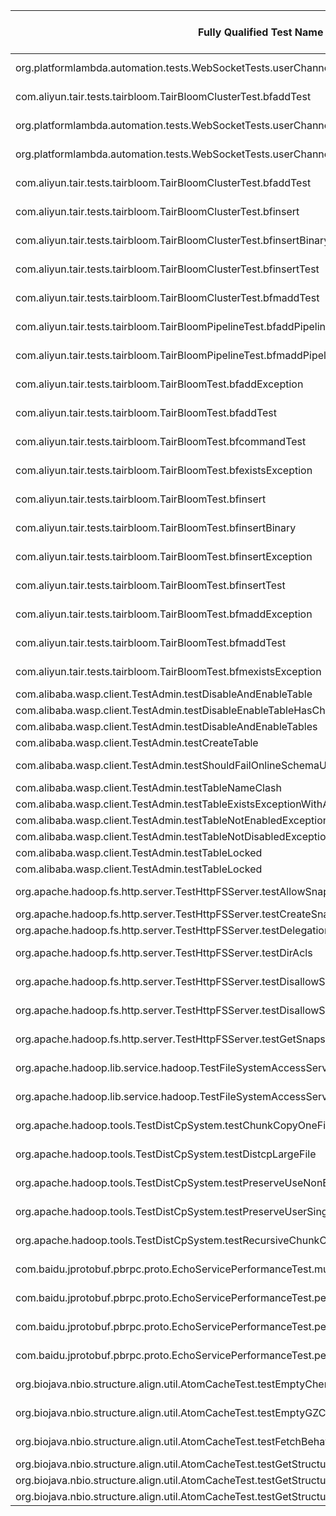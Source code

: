 | Fully Qualified Test Name | Project Name | SHA | Lines that cause failure | Root Cause | Source or Test Code |
| ------------- | ------------- | ------------- | ------------- | ------------- | ------------- |
| org.platformlambda.automation.tests.WebSocketTests.userChannelTest | https://github.com/Accenture/mercury | 6b744cdbb2206feca62848df92b3bf542f890be5 | 129, 130, 131 | Asynchronous Timing | Source |
| com.aliyun.tair.tests.tairbloom.TairBloomClusterTest.bfaddTest | https://github.com/alibaba/alibabacloud-tairjedis-sdk | f6215930b9e21a5252c95296d9924b3c4524d9f6 | 29, 31, 33, 35 | Not Specified | Test | 
| org.platformlambda.automation.tests.WebSocketTests.userChannelTest | https://github.com/Accenture/mercury | 6b744cdbb2206feca62848df92b3bf542f890be5 | 129, 130, 131 | Asynchronous Timing | Source|
|org.platformlambda.automation.tests.WebSocketTests.userChannelTest | https://github.com/Accenture/mercury | 6b744cdbb2206feca62848df92b3bf542f890be5 | 129, 130, 131 | Asynchronous Timing | Source|
|com.aliyun.tair.tests.tairbloom.TairBloomClusterTest.bfaddTest | https://github.com/alibaba/alibabacloud-tairjedis-sdk | f6215930b9e21a5252c95296d9924b3c4524d9f6 | 28 (TairBloomCluster.bfreserve) | Network Issues | Test|
|com.aliyun.tair.tests.tairbloom.TairBloomClusterTest.bfinsert | https://github.com/alibaba/alibabacloud-tairjedis-sdk | f6215930b9e21a5252c95296d9924b3c4524d9f6 | 76 (TairBloomCluster.bfinsert) | Network Issues | Test|
|com.aliyun.tair.tests.tairbloom.TairBloomClusterTest.bfinsertBinary | https://github.com/alibaba/alibabacloud-tairjedis-sdk | f6215930b9e21a5252c95296d9924b3c4524d9f6 | 82 (TairBloomCluster.bfinsert) | Network Issues | Test|
|com.aliyun.tair.tests.tairbloom.TairBloomClusterTest.bfinsertTest | https://github.com/alibaba/alibabacloud-tairjedis-sdk | f6215930b9e21a5252c95296d9924b3c4524d9f6 | 90 (TairBloomCluster.bfinsert) | Network Issues | Test|
|com.aliyun.tair.tests.tairbloom.TairBloomClusterTest.bfmaddTest | https://github.com/alibaba/alibabacloud-tairjedis-sdk | f6215930b9e21a5252c95296d9924b3c4524d9f6 | 28 (TairBloomCluster.bfreserve) | Network Issues | Test|
|com.aliyun.tair.tests.tairbloom.TairBloomPipelineTest.bfaddPipelineTest | https://github.com/alibaba/alibabacloud-tairjedis-sdk | f6215930b9e21a5252c95296d9924b3c4524d9f6 | 36 (TairBloomPipelineTest) | Network Issues | Test|
|com.aliyun.tair.tests.tairbloom.TairBloomPipelineTest.bfmaddPipelineTest | https://github.com/alibaba/alibabacloud-tairjedis-sdk | f6215930b9e21a5252c95296d9924b3c4524d9f6 | 68 (TairBloomPipelineTest) | Network Issues | Test|
|com.aliyun.tair.tests.tairbloom.TairBloomTest.bfaddException | https://github.com/alibaba/alibabacloud-tairjedis-sdk | f6215930b9e21a5252c95296d9924b3c4524d9f6 | 80 (TairBloom.bfadd) | Network Issues | Test|
|com.aliyun.tair.tests.tairbloom.TairBloomTest.bfaddTest | https://github.com/alibaba/alibabacloud-tairjedis-sdk | f6215930b9e21a5252c95296d9924b3c4524d9f6 | 59 (TairBloom.bfreserve) | Network Issues | Test|
|com.aliyun.tair.tests.tairbloom.TairBloomTest.bfcommandTest | https://github.com/alibaba/alibabacloud-tairjedis-sdk | f6215930b9e21a5252c95296d9924b3c4524d9f6 | 80 (TairBloom.bfadd) | Network Issues | Test|
|com.aliyun.tair.tests.tairbloom.TairBloomTest.bfexistsException | https://github.com/alibaba/alibabacloud-tairjedis-sdk | f6215930b9e21a5252c95296d9924b3c4524d9f6 | 125 (TairBloom.bfexists) | Network Issues | Test|
|com.aliyun.tair.tests.tairbloom.TairBloomTest.bfinsert | https://github.com/alibaba/alibabacloud-tairjedis-sdk | f6215930b9e21a5252c95296d9924b3c4524d9f6 | 181 (TairBloom.bfinsert) | Network Issues | Test|
|com.aliyun.tair.tests.tairbloom.TairBloomTest.bfinsertBinary | https://github.com/alibaba/alibabacloud-tairjedis-sdk | f6215930b9e21a5252c95296d9924b3c4524d9f6 | 192 (TairBloom.bfinsert) | Network Issues | Test|
|com.aliyun.tair.tests.tairbloom.TairBloomTest.bfinsertException | https://github.com/alibaba/alibabacloud-tairjedis-sdk | f6215930b9e21a5252c95296d9924b3c4524d9f6 | 181 (TairBloom.bfinsert) | Network Issues | Test|
|com.aliyun.tair.tests.tairbloom.TairBloomTest.bfinsertTest | https://github.com/alibaba/alibabacloud-tairjedis-sdk | f6215930b9e21a5252c95296d9924b3c4524d9f6 | 218 (TairBloom.bfinsert) | Network Issues | Test|
|com.aliyun.tair.tests.tairbloom.TairBloomTest.bfmaddException | https://github.com/alibaba/alibabacloud-tairjedis-sdk | f6215930b9e21a5252c95296d9924b3c4524d9f6 | 97 (TairBloom.bfadd) | Network Issues | Test|
|com.aliyun.tair.tests.tairbloom.TairBloomTest.bfmaddTest | https://github.com/alibaba/alibabacloud-tairjedis-sdk | f6215930b9e21a5252c95296d9924b3c4524d9f6 | 59 (TairBloom.bfreserve) | Network Issues | Test|
|com.aliyun.tair.tests.tairbloom.TairBloomTest.bfmexistsException | https://github.com/alibaba/alibabacloud-tairjedis-sdk | f6215930b9e21a5252c95296d9924b3c4524d9f6 | 153(TairBloom.bfmexists) | Network Issues | Test|
|com.alibaba.wasp.client.TestAdmin.testDisableAndEnableTable | https://github.com/alibaba/wasp | b2593d8e4b31ca6da0cd2f3e18356338d9b6dace | 705 (testCheckWaspAvailableClosesConnection) | Concurrency | Test|
|com.alibaba.wasp.client.TestAdmin.testDisableEnableTableHasChilds | https://github.com/alibaba/wasp | b2593d8e4b31ca6da0cd2f3e18356338d9b6dace | 136 (testDisableEnableTableHasChilds) | Concurrency | Test|
|com.alibaba.wasp.client.TestAdmin.testDisableAndEnableTables | https://github.com/alibaba/wasp | b2593d8e4b31ca6da0cd2f3e18356338d9b6dace | 153 (testDisableAndEnableTables) | Concurrency | Test|
|com.alibaba.wasp.client.TestAdmin.testCreateTable | https://github.com/alibaba/wasp | b2593d8e4b31ca6da0cd2f3e18356338d9b6dace | 177 (testCreateTable) | Concurrency | Test|
|com.alibaba.wasp.client.TestAdmin.testShouldFailOnlineSchemaUpdateIfOnlineSchemaIsNotEnabled | https://github.com/alibaba/wasp | b2593d8e4b31ca6da0cd2f3e18356338d9b6dace | 215 (testShouldFailOnlineSchemaUpdateIfOnlineSchemaIsNotEnabled) | Concurrency | Test|
|com.alibaba.wasp.client.TestAdmin.testTableNameClash | https://github.com/alibaba/wasp | b2593d8e4b31ca6da0cd2f3e18356338d9b6dace | 495 (testTableNameClash) | Concurrency | Test|
|com.alibaba.wasp.client.TestAdmin.testTableExistsExceptionWithATable | https://github.com/alibaba/wasp | b2593d8e4b31ca6da0cd2f3e18356338d9b6dace | 507 (testTableExistsExceptionWithATable) | Concurrency | Test|
|com.alibaba.wasp.client.TestAdmin.testTableNotEnabledExceptionWithATable | https://github.com/alibaba/wasp | b2593d8e4b31ca6da0cd2f3e18356338d9b6dace | 520 (testTableNotEnabledExceptionWithATable) | Concurrency | Test|
|com.alibaba.wasp.client.TestAdmin.testTableNotDisabledExceptionWithATable | https://github.com/alibaba/wasp | b2593d8e4b31ca6da0cd2f3e18356338d9b6dace | 535 (testTableNotDisabledExceptionWithATable) | Concurrency | Test|
|com.alibaba.wasp.client.TestAdmin.testTableLocked | https://github.com/alibaba/wasp | b2593d8e4b31ca6da0cd2f3e18356338d9b6dace | 720 (testTableLocked) | Concurrency | Test|
|com.alibaba.wasp.client.TestAdmin.testTableLocked | https://github.com/alibaba/wasp | b2593d8e4b31ca6da0cd2f3e18356338d9b6dace | 720 (testTableLocked) | Concurrency | Test|
|org.apache.hadoop.fs.http.server.TestHttpFSServer.testAllowSnapshot | https://github.com/apache/hadoop | cc2babc1f75c93bf89a8f10da525f944c15d02ea | 1274 (testAllowSnapshot) | Asynchronous Timing | Test|
|org.apache.hadoop.fs.http.server.TestHttpFSServer.testCreateSnapshot | https://github.com/apache/hadoop | cc2babc1f75c93bf89a8f10da525f944c15d02ea | 1359 (testCreateSnapshot) | Not specified | Test|
|org.apache.hadoop.fs.http.server.TestHttpFSServer.testDelegationTokenOperationsSsl | https://github.com/apache/hadoop | cc2babc1f75c93bf89a8f10da525f944c15d02ea | 1426 (testDelegationTokenOperationsSsl) | Not specified | Test|
|org.apache.hadoop.fs.http.server.TestHttpFSServer.testDirAcls | https://github.com/apache/hadoop | cc2babc1f75c93bf89a8f10da525f944c15d02ea | 974 (testDirAcls) | Asynchronous Timing | Test|
|org.apache.hadoop.fs.http.server.TestHttpFSServer.testDisallowSnapshot | https://github.com/apache/hadoop | cc2babc1f75c93bf89a8f10da525f944c15d02ea | 1307 (testDisallowSnapshot) | Asynchronous Timing | Test|
|org.apache.hadoop.fs.http.server.TestHttpFSServer.testDisallowSnapshotException | https://github.com/apache/hadoop | cc2babc1f75c93bf89a8f10da525f944c15d02ea | 1343 (testDisallowSnapshotException) | Asynchronous Timing | Test|
|org.apache.hadoop.fs.http.server.TestHttpFSServer.testGetSnapshotDiffIllegalParam | https://github.com/apache/hadoop | cc2babc1f75c93bf89a8f10da525f944c15d02ea | 1533 (testGetSnapshotDiffIllegalParam) | Network Issues | Test|
|org.apache.hadoop.lib.service.hadoop.TestFileSystemAccessService.fileSystemCache | https://github.com/apache/hadoop | cc2babc1f75c93bf89a8f10da525f944c15d02ea | 443 (fileSystemCache) | Asynchronous Timing | Test|
|org.apache.hadoop.lib.service.hadoop.TestFileSystemAccessService.fileSystemExecutor | https://github.com/apache/hadoop | cc2babc1f75c93bf89a8f10da525f944c15d02ea | 310 (fileSystemExecutor) | Asynchronous Timing | Test|
|org.apache.hadoop.tools.TestDistCpSystem.testChunkCopyOneFile | https://github.com/apache/hadoop | cc2babc1f75c93bf89a8f10da525f944c15d02ea | 365 (chunkCopy) | Asynchronous Timing | Test|
|org.apache.hadoop.tools.TestDistCpSystem.testDistcpLargeFile | https://github.com/apache/hadoop | cc2babc1f75c93bf89a8f10da525f944c15d02ea | 459 (testDistcpLargeFile) | Asynchronous Timing | Test|
|org.apache.hadoop.tools.TestDistCpSystem.testPreserveUseNonEmptyDir | https://github.com/apache/hadoop | cc2babc1f75c93bf89a8f10da525f944c15d02ea | 205 (testPreserveUserHelper) | Asynchronous Timing | Test|
|org.apache.hadoop.tools.TestDistCpSystem.testPreserveUserSingleFile | https://github.com/apache/hadoop | cc2babc1f75c93bf89a8f10da525f944c15d02ea | 205 (testPreserveUserHelper) | Asynchronous Timing | Test|
|org.apache.hadoop.tools.TestDistCpSystem.testRecursiveChunkCopy | https://github.com/apache/hadoop | cc2babc1f75c93bf89a8f10da525f944c15d02ea | 365 (chunkCopy) | Asynchronous Timing | Test|
|com.baidu.jprotobuf.pbrpc.proto.EchoServicePerformanceTest.multiExecuteValidTest | https://github.com/baidu/Jprotobuf-rpc-socket | 88bb62d511a7288087fe042855bb708247758e93 | 217 (multiExecuteValidTest) | Concurrency | Test|
|com.baidu.jprotobuf.pbrpc.proto.EchoServicePerformanceTest.performance20TreadsTest | https://github.com/baidu/Jprotobuf-rpc-socket | 88bb62d511a7288087fe042855bb708247758e93 | 253 (multiExecute) | Concurrency | Test|
|com.baidu.jprotobuf.pbrpc.proto.EchoServicePerformanceTest.performanceOneTreadTest2 | https://github.com/baidu/Jprotobuf-rpc-socket | 88bb62d511a7288087fe042855bb708247758e93 | 136 (oneThreadExecute) | Asynchronous Timing | Source|
|com.baidu.jprotobuf.pbrpc.proto.EchoServicePerformanceTest.performanceOneTreadTestWithLongText | https://github.com/baidu/Jprotobuf-rpc-socket | 88bb62d511a7288087fe042855bb708247758e93 | 136 (oneThreadExecute) | Asynchronous Timing | Test|
|org.biojava.nbio.structure.align.util.AtomCacheTest.testEmptyChemComp | https://github.com/biojava/biojava | e99364ac14294adeb9385b7b93c602c2d9b66bb6 | 399 (testEmptyChemComp) | Network Issues | Test|
|org.biojava.nbio.structure.align.util.AtomCacheTest.testEmptyGZChemComp | https://github.com/biojava/biojava | e99364ac14294adeb9385b7b93c602c2d9b66bb6 | 462 (testEmptyGZChemComp) | Network Issues | Test|
|org.biojava.nbio.structure.align.util.AtomCacheTest.testFetchBehavior | https://github.com/biojava/biojava | e99364ac14294adeb9385b7b93c602c2d9b66bb6 | 233 (testFetchBehavior) | Network Issues | Test|
|org.biojava.nbio.structure.align.util.AtomCacheTest.testGetStructureForChainlessDomains | https://github.com/biojava/biojava | e99364ac14294adeb9385b7b93c602c2d9b66bb6 | 178 (testGetStructureForChainlessDomains) | Not specified | Test|
|org.biojava.nbio.structure.align.util.AtomCacheTest.testGetStructureForDomain1 | https://github.com/biojava/biojava | e99364ac14294adeb9385b7b93c602c2d9b66bb6 | 116 (testGetStructureForDomain1) | Not specified | Test|
|org.biojava.nbio.structure.align.util.AtomCacheTest.testGetStructureForDomain2 | https://github.com/biojava/biojava | e99364ac14294adeb9385b7b93c602c2d9b66bb6 | 116 (testGetStructureForDomain1) | Not specified | Test|
